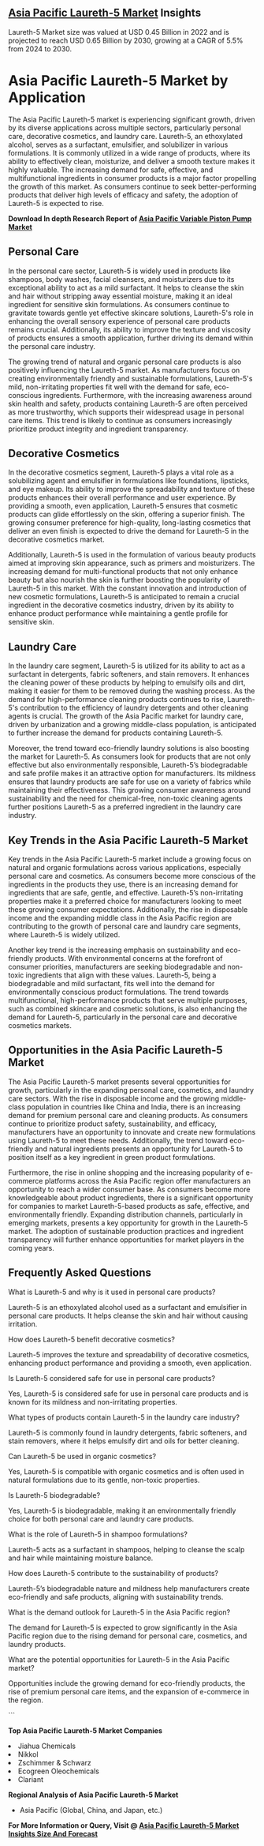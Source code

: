 <h2><a href="https://www.verifiedmarketreports.com/download-sample/?rid=458138&amp;utm_source=Github-Feb&amp;utm_medium=219" target="_blank">Asia Pacific Laureth-5 Market</a> Insights</h2><p>Laureth-5 Market size was valued at USD 0.45 Billion in 2022 and is projected to reach USD 0.65 Billion by 2030, growing at a CAGR of 5.5% from 2024 to 2030.</p><p><h1>Asia Pacific Laureth-5 Market by Application</h1> <p>The Asia Pacific Laureth-5 market is experiencing significant growth, driven by its diverse applications across multiple sectors, particularly personal care, decorative cosmetics, and laundry care. Laureth-5, an ethoxylated alcohol, serves as a surfactant, emulsifier, and solubilizer in various formulations. It is commonly utilized in a wide range of products, where its ability to effectively clean, moisturize, and deliver a smooth texture makes it highly valuable. The increasing demand for safe, effective, and multifunctional ingredients in consumer products is a major factor propelling the growth of this market. As consumers continue to seek better-performing products that deliver high levels of efficacy and safety, the adoption of Laureth-5 is expected to rise. <p><strong>Download In depth Research Report of <a href="https://www.verifiedmarketreports.com/download-sample/?rid=236118&amp;utm_source=Pulse-Dec&amp;utm_medium=219" target="_blank">Asia Pacific Variable Piston Pump Market</a></strong></p></p> <h2>Personal Care</h2> <p>In the personal care sector, Laureth-5 is widely used in products like shampoos, body washes, facial cleansers, and moisturizers due to its exceptional ability to act as a mild surfactant. It helps to cleanse the skin and hair without stripping away essential moisture, making it an ideal ingredient for sensitive skin formulations. As consumers continue to gravitate towards gentle yet effective skincare solutions, Laureth-5's role in enhancing the overall sensory experience of personal care products remains crucial. Additionally, its ability to improve the texture and viscosity of products ensures a smooth application, further driving its demand within the personal care industry.</p> <p>The growing trend of natural and organic personal care products is also positively influencing the Laureth-5 market. As manufacturers focus on creating environmentally friendly and sustainable formulations, Laureth-5's mild, non-irritating properties fit well with the demand for safe, eco-conscious ingredients. Furthermore, with the increasing awareness around skin health and safety, products containing Laureth-5 are often perceived as more trustworthy, which supports their widespread usage in personal care items. This trend is likely to continue as consumers increasingly prioritize product integrity and ingredient transparency.</p> <h2>Decorative Cosmetics</h2> <p>In the decorative cosmetics segment, Laureth-5 plays a vital role as a solubilizing agent and emulsifier in formulations like foundations, lipsticks, and eye makeup. Its ability to improve the spreadability and texture of these products enhances their overall performance and user experience. By providing a smooth, even application, Laureth-5 ensures that cosmetic products can glide effortlessly on the skin, offering a superior finish. The growing consumer preference for high-quality, long-lasting cosmetics that deliver an even finish is expected to drive the demand for Laureth-5 in the decorative cosmetics market.</p> <p>Additionally, Laureth-5 is used in the formulation of various beauty products aimed at improving skin appearance, such as primers and moisturizers. The increasing demand for multi-functional products that not only enhance beauty but also nourish the skin is further boosting the popularity of Laureth-5 in this market. With the constant innovation and introduction of new cosmetic formulations, Laureth-5 is anticipated to remain a crucial ingredient in the decorative cosmetics industry, driven by its ability to enhance product performance while maintaining a gentle profile for sensitive skin.</p> <h2>Laundry Care</h2> <p>In the laundry care segment, Laureth-5 is utilized for its ability to act as a surfactant in detergents, fabric softeners, and stain removers. It enhances the cleaning power of these products by helping to emulsify oils and dirt, making it easier for them to be removed during the washing process. As the demand for high-performance cleaning products continues to rise, Laureth-5's contribution to the efficiency of laundry detergents and other cleaning agents is crucial. The growth of the Asia Pacific market for laundry care, driven by urbanization and a growing middle-class population, is anticipated to further increase the demand for products containing Laureth-5.</p> <p>Moreover, the trend toward eco-friendly laundry solutions is also boosting the market for Laureth-5. As consumers look for products that are not only effective but also environmentally responsible, Laureth-5’s biodegradable and safe profile makes it an attractive option for manufacturers. Its mildness ensures that laundry products are safe for use on a variety of fabrics while maintaining their effectiveness. This growing consumer awareness around sustainability and the need for chemical-free, non-toxic cleaning agents further positions Laureth-5 as a preferred ingredient in the laundry care industry.</p> <h2>Key Trends in the Asia Pacific Laureth-5 Market</h2> <p>Key trends in the Asia Pacific Laureth-5 market include a growing focus on natural and organic formulations across various applications, especially personal care and cosmetics. As consumers become more conscious of the ingredients in the products they use, there is an increasing demand for ingredients that are safe, gentle, and effective. Laureth-5’s non-irritating properties make it a preferred choice for manufacturers looking to meet these growing consumer expectations. Additionally, the rise in disposable income and the expanding middle class in the Asia Pacific region are contributing to the growth of personal care and laundry care segments, where Laureth-5 is widely utilized.</p> <p>Another key trend is the increasing emphasis on sustainability and eco-friendly products. With environmental concerns at the forefront of consumer priorities, manufacturers are seeking biodegradable and non-toxic ingredients that align with these values. Laureth-5, being a biodegradable and mild surfactant, fits well into the demand for environmentally conscious product formulations. The trend towards multifunctional, high-performance products that serve multiple purposes, such as combined skincare and cosmetic solutions, is also enhancing the demand for Laureth-5, particularly in the personal care and decorative cosmetics markets.</p> <h2>Opportunities in the Asia Pacific Laureth-5 Market</h2> <p>The Asia Pacific Laureth-5 market presents several opportunities for growth, particularly in the expanding personal care, cosmetics, and laundry care sectors. With the rise in disposable income and the growing middle-class population in countries like China and India, there is an increasing demand for premium personal care and cleaning products. As consumers continue to prioritize product safety, sustainability, and efficacy, manufacturers have an opportunity to innovate and create new formulations using Laureth-5 to meet these needs. Additionally, the trend toward eco-friendly and natural ingredients presents an opportunity for Laureth-5 to position itself as a key ingredient in green product formulations.</p> <p>Furthermore, the rise in online shopping and the increasing popularity of e-commerce platforms across the Asia Pacific region offer manufacturers an opportunity to reach a wider consumer base. As consumers become more knowledgeable about product ingredients, there is a significant opportunity for companies to market Laureth-5-based products as safe, effective, and environmentally friendly. Expanding distribution channels, particularly in emerging markets, presents a key opportunity for growth in the Laureth-5 market. The adoption of sustainable production practices and ingredient transparency will further enhance opportunities for market players in the coming years.</p> <h2>Frequently Asked Questions</h2> <p>What is Laureth-5 and why is it used in personal care products?</p> <p>Laureth-5 is an ethoxylated alcohol used as a surfactant and emulsifier in personal care products. It helps cleanse the skin and hair without causing irritation.</p> <p>How does Laureth-5 benefit decorative cosmetics?</p> <p>Laureth-5 improves the texture and spreadability of decorative cosmetics, enhancing product performance and providing a smooth, even application.</p> <p>Is Laureth-5 considered safe for use in personal care products?</p> <p>Yes, Laureth-5 is considered safe for use in personal care products and is known for its mildness and non-irritating properties.</p> <p>What types of products contain Laureth-5 in the laundry care industry?</p> <p>Laureth-5 is commonly found in laundry detergents, fabric softeners, and stain removers, where it helps emulsify dirt and oils for better cleaning.</p> <p>Can Laureth-5 be used in organic cosmetics?</p> <p>Yes, Laureth-5 is compatible with organic cosmetics and is often used in natural formulations due to its gentle, non-toxic properties.</p> <p>Is Laureth-5 biodegradable?</p> <p>Yes, Laureth-5 is biodegradable, making it an environmentally friendly choice for both personal care and laundry care products.</p> <p>What is the role of Laureth-5 in shampoo formulations?</p> <p>Laureth-5 acts as a surfactant in shampoos, helping to cleanse the scalp and hair while maintaining moisture balance.</p> <p>How does Laureth-5 contribute to the sustainability of products?</p> <p>Laureth-5’s biodegradable nature and mildness help manufacturers create eco-friendly and safe products, aligning with sustainability trends.</p> <p>What is the demand outlook for Laureth-5 in the Asia Pacific region?</p> <p>The demand for Laureth-5 is expected to grow significantly in the Asia Pacific region due to the rising demand for personal care, cosmetics, and laundry products.</p> <p>What are the potential opportunities for Laureth-5 in the Asia Pacific market?</p> <p>Opportunities include the growing demand for eco-friendly products, the rise of premium personal care items, and the expansion of e-commerce in the region.</p> ```</p><p><strong>Top Asia Pacific Laureth-5 Market Companies</strong></p><div data-test-id=""><p><li>Jiahua Chemicals</li><li> Nikkol</li><li> Zschimmer & Schwarz</li><li> Ecogreen Oleochemicals</li><li> Clariant</li></p><div><strong>Regional Analysis of&nbsp;Asia Pacific Laureth-5 Market</strong></div><ul><li dir="ltr"><p dir="ltr">Asia Pacific (Global, China, and Japan, etc.)</p></li></ul><p><strong>For More Information or Query, Visit @&nbsp;</strong><strong><a href="https://www.verifiedmarketreports.com/product/laureth-5-market/?utm_source=Github-Feb&amp;utm_medium=219" target="_blank">Asia Pacific Laureth-5 Market Insights Size And Forecast</a></strong></p></div><h2>&nbsp;</h2><div data-test-id="">&nbsp;</div>
